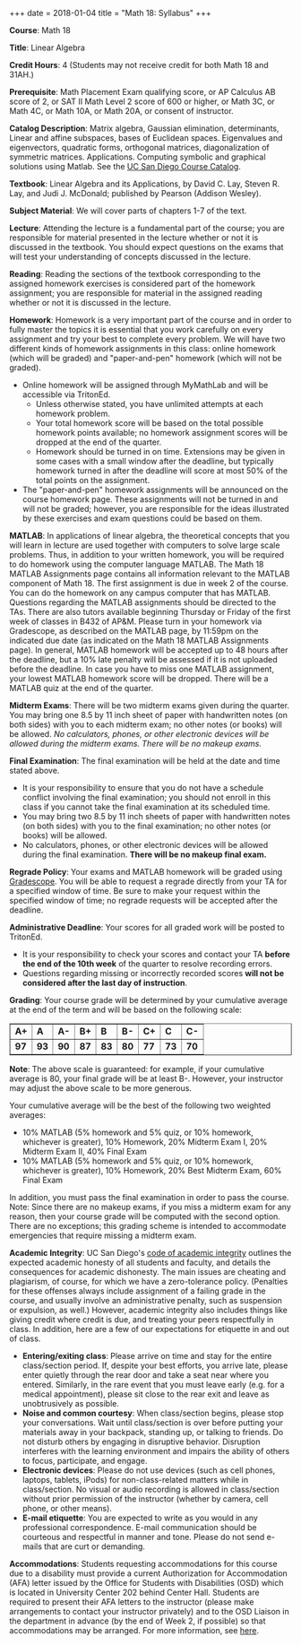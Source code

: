 +++
date = 2018-01-04
title = "Math 18: Syllabus"
+++

**Course**:  Math 18

**Title**:  Linear Algebra

**Credit Hours**:  4  (Students may not receive credit for both Math 18 and 31AH.)

**Prerequisite**:  Math Placement Exam qualifying score, or AP Calculus AB score of 2, or SAT II Math Level 2 score of 600 or higher, or Math 3C, or Math 4C, or Math 10A, or Math 20A, or consent of instructor.

**Catalog Description**:  Matrix algebra, Gaussian elimination, determinants, Linear and affine subspaces, bases of Euclidean spaces. Eigenvalues and eigenvectors, quadratic forms, orthogonal matrices, diagonalization of symmetric matrices. Applications. Computing symbolic and graphical solutions using Matlab. See the [UC San Diego Course Catalog](https://ucsd.edu/catalog/courses/MATH.html).

**Textbook**: Linear Algebra and its Applications, by David C. Lay, Steven R. Lay, and Judi J. McDonald; published by Pearson (Addison Wesley).

**Subject Material**:  We will cover parts of chapters 1-7 of the text.

**Lecture**:  Attending the lecture is a fundamental part of the course; you are responsible for material presented in the lecture whether or not it is discussed in the textbook.  You should expect questions on the exams that will test your understanding of concepts discussed in the lecture.

**Reading**:  Reading the sections of the textbook corresponding to the assigned homework exercises is considered part of the homework assignment; you are responsible for material in the assigned reading whether or not it is discussed in the lecture.

**Homework**:  Homework is a very important part of the course and in order to fully master the topics it is essential that you work carefully on every assignment and try your best to complete every problem. We will have two different kinds of homework assignments in this class: online homework (which will be graded) and "paper-and-pen" homework (which will not be graded). 

  * Online homework will be assigned through MyMathLab and will be accessible via TritonEd.
    * Unless otherwise stated, you have unlimited attempts at each homework problem. 
    * Your total homework score will be based on the total possible homework points available; no homework assignment scores will be dropped at the end of the quarter.
    * Homework should be turned in on time. Extensions may be given in some cases with a small window after the deadline, but typically homework turned in after the deadline will score at most 50% of the total points on the assignment.
  * The "paper-and-pen" homework assignments will be announced on the course homework page. These assignments will not be turned in and will not be graded; however, you are responsible for the ideas illustrated by these exercises and exam questions could be based on them.

**MATLAB**:   In applications of linear algebra, the theoretical concepts that you will learn in lecture are used together 
with computers to solve large scale problems.  Thus, in addition to your written homework, you will be required to do homework 
using the computer language MATLAB. The Math 18 MATLAB Assignments page contains all information relevant to the MATLAB 
component of Math 18. The first assignment is due in week 2 of the course.  You can do the homework on any campus computer 
that has MATLAB.  Questions regarding the MATLAB assignments should be directed to the TAs.  There are also tutors available 
beginning Thursday or Friday of the first week of classes in B432 of AP&M.  Please turn in your homework via Gradescope, 
as described on the MATLAB page, by 11:59pm on the indicated due date (as indicated on the Math 18 MATLAB Assignments page). 
In general, MATLAB homework will be accepted up to 48 hours after the deadline, but a 10% late penalty will be assessed if it 
is not uploaded before the deadline. In case you have to miss one MATLAB assignment, your lowest MATLAB homework score will 
be dropped.  There will be a MATLAB quiz at the end of the quarter.

**Midterm Exams**:  There will be two midterm exams given during the quarter. You may bring one 8.5 by 11 inch sheet of paper 
with handwritten notes (on both sides) with you to each midterm exam; no other notes (or books) will be allowed. 
*No calculators, phones, or other electronic devices will be allowed during the midterm exams. There will be no makeup exams.*

**Final Examination**:  The final examination will be held at the date and time stated above.
  
  * It is your responsibility to ensure that you do not have a schedule conflict involving the final examination; you should not 
enroll in this class if you cannot take the final examination at its scheduled time.
  * You may bring two 8.5 by 11 inch sheets of paper with handwritten notes (on both sides) with you to the final examination; no other notes (or books) will be allowed.
  * No calculators, phones, or other electronic devices will be allowed during the final examination. **There will be no makeup final exam.**

**Regrade Policy**:  Your exams and MATLAB homework will be graded using [Gradescope](https://www.gradescope.com/). 
You will be able to request a regrade directly from your TA for a specified window of time.  Be sure to make your request 
within the specified window of time; no regrade requests will be accepted after the deadline.

**Administrative Deadline**:  Your scores for all graded work will be posted to TritonEd.  
  
  * It is your responsibility to check your scores and contact your TA **before the end of the 10th week** of the quarter to resolve recording errors. 
  * Questions regarding missing or incorrectly recorded scores **will not be considered after the last day of instruction**.

**Grading**: Your course grade will be determined by your cumulative average at the end of the term and will be based on the 
following scale:
<center>        
<table border="1" cellspacing="0" cellpadding="0">
<tbody>
<tr>
<td class="tableBody"><b>A+</b></td>
<td class="tableBody"><b>A</b></td>
<td class="tableBody"><b>A-</b></td>
<td class="tableBody"><b>B+</b></td>
<td class="tableBody"><b>B</b></td>
<td class="tableBody"><b>B-</b></td>
<td class="tableBody"><b>C+</b></td>
<td class="tableBody"><b>C</b></td>
<td class="tableBody"><b>C-</b></td>

</tr>
<tr>
<td class="tableBody"><b>97</b></td>
<td class="tableBody"><b>93</b></td>
<td class="tableBody"><b>90</b></td>
<td class="tableBody"><b>87</b></td>
<td class="tableBody"><b>83</b></td>
<td class="tableBody"><b>80</b></td>
<td class="tableBody"><b>77</b></td>
<td class="tableBody"><b>73</b></td>
<td class="tableBody"><b>70</b></td>

</tr>
</tbody>       
</table>
</center>

**Note**:  The above scale is guaranteed: for example, if your cumulative average is 80, your final grade will be at least B-. However, your instructor may adjust the above scale to be more generous. 

Your cumulative average will be the best of the following two weighted averages: 
  * 10% MATLAB (5% homework and 5% quiz, or 10% homework, whichever is greater), 10% Homework,  20% Midterm Exam I,  20% Midterm Exam II,  40% Final Exam 
  * 10% MATLAB (5% homework and 5% quiz, or 10% homework, whichever is greater), 10% Homework,  20% Best Midterm Exam,  60% Final Exam 

In addition,  you must pass the final examination in order to pass the course.  Note: Since there are no makeup exams, if you miss a midterm exam for any reason, then your course grade will be computed with the second option. There are no exceptions; this grading scheme is intended to accommodate emergencies that require missing a midterm exam.

**Academic Integrity**:  UC San Diego's [code of academic integrity](https://students.ucsd.edu/academics/academic-integrity/index.html) outlines the expected academic honesty of all students and faculty, and details the consequences for academic dishonesty. The main issues are cheating and plagiarism, of course, for which we have a zero-tolerance policy. (Penalties for these offenses always include assignment of a failing grade in the course, and usually involve an administrative penalty, such as suspension or expulsion, as well.) However, academic integrity also includes things like giving credit where credit is due, and treating your peers respectfully in class. In addition, here are a few of our expectations for etiquette in and out of class.

  * **Entering/exiting class**: Please arrive on time and stay for the entire class/section period. If, despite your best efforts, you arrive late, please enter quietly through the rear door and take a seat near where you entered. Similarly, in the rare event that you must leave early (e.g. for a medical appointment), please sit close to the rear exit and leave as unobtrusively as possible.
  * **Noise and common courtesy**: When class/section begins, please stop your conversations. Wait until class/section is over before putting your materials away in your backpack, standing up, or talking to friends. Do not disturb others by engaging in disruptive behavior. Disruption interferes with the learning environment and impairs the ability of others to focus, participate, and engage. 
  * **Electronic devices**: Please do not use devices (such as cell phones, laptops, tablets, iPods) for non-class-related matters while in class/section. No visual or audio recording is allowed in class/section without prior permission of the instructor (whether by camera, cell phone, or other means). 
  * **E-mail etiquette**: You are expected to write as you would in any professional correspondence. E-mail communication should be courteous and respectful in manner and tone. Please do not send e-mails that are curt or demanding.

**Accommodations**: Students requesting accommodations for this course due to a disability must provide a current Authorization for Accommodation (AFA) letter issued by the Office for Students with Disabilities (OSD) which is located in University Center 202 behind Center Hall. Students are required to present their AFA letters to the instructor (please make arrangements to contact your instructor privately) and to the OSD Liaison in the department in advance (by the end of Week 2, if possible) so that accommodations may be arranged. For more information, see [here](http://disabilities.ucsd.edu/).







